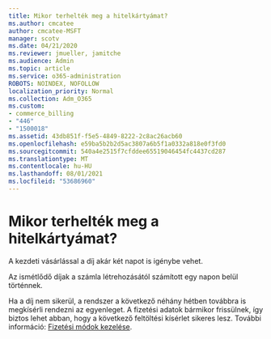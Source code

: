 ```yaml
---
title: Mikor terhelték meg a hitelkártyámat?
ms.author: cmcatee
author: cmcatee-MSFT
manager: scotv
ms.date: 04/21/2020
ms.reviewer: jmueller, jamitche
ms.audience: Admin
ms.topic: article
ms.service: o365-administration
ROBOTS: NOINDEX, NOFOLLOW
localization_priority: Normal
ms.collection: Adm_O365
ms.custom:
- commerce_billing
- "446"
- "1500018"
ms.assetid: 43db851f-f5e5-4849-8222-2c8ac26acb60
ms.openlocfilehash: e59ba5b2b2d5ac3807a6b5f1a0332a818e0f3fd0
ms.sourcegitcommit: 540a4e2515f7cfddee65519046454fc4437cd287
ms.translationtype: MT
ms.contentlocale: hu-HU
ms.lasthandoff: 08/01/2021
ms.locfileid: "53686960"
---
```

# <a name="when-is-my-credit-card-charged"></a>Mikor terhelték meg a hitelkártyámat?

A kezdeti vásárlással a díj akár két napot is igénybe vehet.
  
Az ismétlődő díjak a számla létrehozásától számított egy napon belül történnek.
  
Ha a díj nem sikerül, a rendszer a következő néhány hétben továbbra is megkísérli rendezni az egyenleget. A fizetési adatok bármikor frissülnek, így biztos lehet abban, hogy a következő feltöltési kísérlet sikeres lesz. További információ: [Fizetési módok kezelése](/microsoft-365/commerce/billing-and-payments/manage-payment-methods).